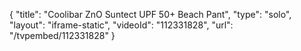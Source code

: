 {
    "title": "Coolibar ZnO Suntect UPF 50+ Beach Pant",
    "type": "solo",
    "layout": "iframe-static",
    "videoId": "112331828",
    "url": "\/tvpembed\/112331828"
}